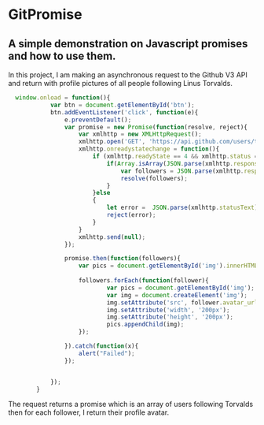 # GitPromise
## A simple demonstration on Javascript promises and how to use them.

In this project, I am making an asynchronous request to the Github V3 API and return with profile pictures of all people following Linus Torvalds.

```javascript
  window.onload = function(){
			var btn = document.getElementById('btn');
			btn.addEventListener('click', function(e){
				e.preventDefault();
				var promise = new Promise(function(resolve, reject){
					var xmlhttp = new XMLHttpRequest();
					xmlhttp.open('GET', 'https://api.github.com/users/torvalds/followers', true);
					xmlhttp.onreadystatechange = function(){
						if (xmlhttp.readyState == 4 && xmlhttp.status == 200) {
							if(Array.isArray(JSON.parse(xmlhttp.responseText))){
								var followers = JSON.parse(xmlhttp.responseText);
								resolve(followers);
							}
						}else
						{
							let error =  JSON.parse(xmlhttp.statusText);
							reject(error);
						}
					}
					xmlhttp.send(null);
				});

				promise.then(function(followers){
					var pics = document.getElementById('img').innerHTML = "";
					
					followers.forEach(function(follower){
							var pics = document.getElementById('img');
							var img = document.createElement('img');
							img.setAttribute('src', follower.avatar_url);
							img.setAttribute('width', '200px');
							img.setAttribute('height', '200px');
							pics.appendChild(img);
					});

				}).catch(function(x){
					alert("Failed");
				});


			});			
		}
```



The request returns a promise which is an array of users following Torvalds then for each follower, I return their profile avatar.
